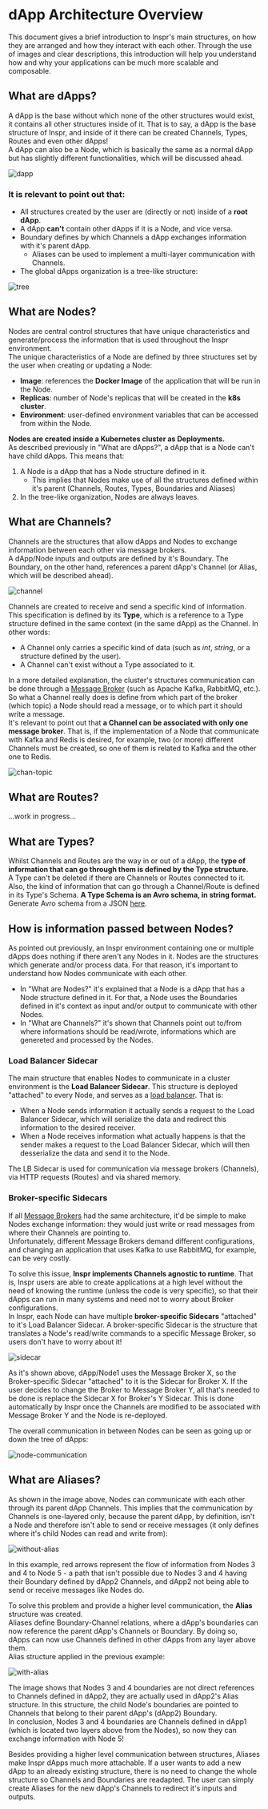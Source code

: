 # dApp Architecture Overview
This document gives a brief introduction to Inspr's main structures, on how they are arranged and how they interact with each other. Through the use of images and clear descriptions, this introduction will help you understand how and why your applications can be much more scalable and composable.

## What are dApps?  
A dApp is the base without which none of the other structures would exist, it contains all other structures inside of it. That is to say, a dApp is the base structure of Inspr, and inside of it there can be created Channels, Types, Routes and even other dApps!  
A dApp can also be a Node, which is basically the same as a normal dApp but has slightly different functionalities, which will be discussed ahead.

![dapp](img/dapp-struct.png)

### It is relevant to point out that:
- All structures created by the user are (directly or not) inside of a **root dApp**.  
- A dApp **can't** contain other dApps if it is a Node, and vice versa.
- Boundary defines by which Channels a dApp exchanges information with it's parent dApp.
    - Aliases can be used to implement a multi-layer communication with Channels.
- The global dApps organization is a tree-like structure:  

![tree](img/dapp-tree.png)  

## What are Nodes?
Nodes are central control structures that have unique characteristics and generate/process the information that is used throughout the Inspr environment.  
The unique characteristics of a Node are defined by three structures set by the user when creating or updating a Node:
- **Image**: references the **Docker Image** of the application that will be run in the Node.
- **Replicas**: number of Node's replicas that will be created in the **k8s cluster**.
- **Environment**: user-defined environment variables that can be accessed from within the Node.  

**Nodes are created inside a Kubernetes cluster as Deployments.**  
As described previously in "What are dApps?", a dApp that is a Node can't have child dApps. This means that:
1) A Node is a dApp that has a Node structure defined in it.
    - This implies that Nodes make use of all the structures defined within it's parent (Channels, Routes, Types, Boundaries and Aliases)
2) In the tree-like organization, Nodes are always leaves.


## What are Channels?  
Channels are the structures that allow dApps and Nodes to exchange information between each other via message brokers.  
A dApp/Node inputs and outputs are defined by it's Boundary. The Boundary, on the other hand, references a parent dApp's Channel (or Alias, which will be described ahead).

![channel](img/chan-func.png)  

Channels are created to receive and send a specific kind of information. This specification is defined by its **Type**, which is a reference to a Type structure defined in the same context (in the same dApp) as the Channel. In other words:
- A Channel only carries a specific kind of data (such as *int*, *string*, or a structure defined by the user).
- A Channel can't exist without a Type associated to it.  

In a more detailed explanation, the cluster's structures communication can be done through a [Message Broker](https://en.wikipedia.org/wiki/Message_broker) (such as Apache Kafka, RabbitMQ, etc.). So what a Channel really does is define from which part of the broker (which topic) a Node should read a message, or to which part it should write a message.  
It's relevant to point out that **a Channel can be associated with only one message broker**. That is, if the implementation of a Node that communicate with Kafka and Redis is desired, for example, two (or more) different Channels must be created, so one of them is related to Kafka and the other one to Redis.

![chan-topic](img/chan-topic.jpg)

## What are Routes?
...work in progress...

## What are Types?
Whilst Channels and Routes are the way in or out of a dApp, the **type of information that can go through them is defined by the Type structure.**  
A Type can't be deleted if there are Channels or Routes connected to it.
Also, the kind of information that can go through a Channel/Route is defined in its Type's Schema. **A Type Schema is an Avro schema, in string format.**  
Generate Avro schema from a JSON [here](https://toolslick.com/generation/metadata/avro-schema-from-json).

## How is information passed between Nodes?
As pointed out previously, an Inspr environment containing one or multiple dApps does nothing if there aren't any Nodes in it. Nodes are the structures which generate and/or process data. For that reason, it's important to understand how Nodes communicate with each other.  
- In "What are Nodes?" it's explained that a Node is a dApp that has a Node structure defined in it. For that, a Node uses the Boundaries defined in it's context as input and/or output to communicate with other Nodes.
- In "What are Channels?" it's shown that Channels point out to/from where informations should be read/wrote, informations which are genereted and processed by the Nodes.  


### Load Balancer Sidecar
The main structure that enables Nodes to communicate in a cluster environment is the **Load Balancer Sidecar**. This structure is deployed "attached" to every Node, and serves as a [load balancer](https://www.nginx.com/resources/glossary/load-balancing/). That is:
- When a Node sends information it actually sends a request to the Load Balancer Sidecar, which will serialize the data and redirect this information to the desired receiver.
- When a Node receives information what actually happens is that the sender makes a request to the Load Balancer Sidecar, which will then desserialize the data and send it to the Node.  

The LB Sidecar is used for communication via message brokers (Channels), via HTTP requests (Routes) and via shared memory.


### Broker-specific Sidecars
If all [Message Brokers](https://en.wikipedia.org/wiki/Message_broker) had the same architecture, it'd be simple to make Nodes exchange information: they would just write or read messages from where their Channels are pointing to.  
Unfortunately, different Message Brokers demand different configurations, and changing an application that uses Kafka to use RabbitMQ, for example, can be very costly.  

To solve this issue, **Inspr implements Channels agnostic to runtime**. That is, Inspr users are able to create applications at a high level without the need of knowing the runtime (unless the code is very specific), so that their dApps can run in many systems and need not to worry about Broker configurations.  
In Inspr, each Node can have multiple **broker-specific Sidecars** "attached" to it's Load Balancer Sidecar. A broker-specific Sidecar is the structure that translates a Node's read/write commands to a specific Message Broker, so users don't have to worry about it!  

![sidecar](img/sidecar.jpg)  

As it's shown above, dApp/Node1 uses the Message Broker X, so the Broker-specific Sidecar "attached" to it is the Sidecar for Broker X. If the user decides to change the Broker to Message Broker Y, all that's needed to be done is replace the Sidecar X for Broker's Y Sidecar. This is done automatically by Inspr once the Channels are modified to be associated with Message Broker Y and the Node is re-deployed. 

The overall communication in between Nodes can be seen as going up or down the tree of dApps:

![node-communication](img/node-comm.jpg)

## What are Aliases?
As shown in the image above, Nodes can communicate with each other through its parent dApp Channels. This implies that the communication by Channels is one-layered only, because the parent dApp, by definition, isn't a Node and therefore isn't able to send or receive messages (it only defines where it's child Nodes can read and write from):

![without-alias](img/no-alias.jpg)  

In this example, red arrows represent the flow of information from Nodes 3 and 4 to Node 5 - a path that isn't possible due to Nodes 3 and 4 having their Boundary defined by dApp2 Channels, and dApp2 not being able to send or receive messages like Nodes do.  

To solve this problem and provide a higher level communication, the **Alias** structure was created.  
Aliases define Boundary-Channel relations, where a dApp's boundaries can now reference the parent dApp's Channels or Boundary. By doing so, dApps can now use Channels defined in other dApps from any layer above them.  
Alias structure applied in the previous example:  


![with-alias](img/alias.jpg)  

The image shows that Nodes 3 and 4 boundaries are not direct references to Channels defined in dApp2, they are actually used in dApp2's Alias structure. In this structure, the child Node's boundaries are pointed to Channels that belong to their parent dApp's (dApp2) Boundary.  
In conclusion, Nodes 3 and 4 boundaries are Channels defined in dApp1 (which is located two layers above from the Nodes), so now they can exchange information with Node 5!

Besides providing a higher level communication between structures, Aliases make Inspr dApps much more attachable. If a user wants to add a new dApp to an already existing structure, there is no need to change the whole structure so Channels and Boundaries are readapted. The user can simply create Aliases for the new dApp's Channels to redirect it's inputs and outputs.
